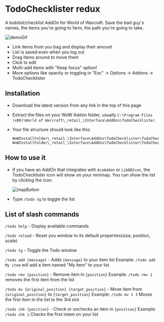 <!-- [![Downloads](http://cf.way2muchnoise.eu/full_341737_downloads.svg)](https://www.curseforge.com/wow/addons/todochecklister)
[![Downloads](https://img.shields.io/github/downloads/AssisrMatheus/TodoChecklister/total)](https://github.com/AssisrMatheus/TodoChecklister/releases)
[![Gitmoji](https://img.shields.io/badge/gitmoji-%20😜%20😍-FFDD67.svg)](https://gitmoji.carloscuesta.me) -->

<!--
## Download links
You can download it from a handful of places:
- [Curseforge/twitch](https://www.curseforge.com/wow/addons/todochecklister/files)
- [Github releases](https://github.com/AssisrMatheus/TodoChecklister/releases)
- [WoW Interface - Retail](https://www.wowinterface.com/downloads/info25349-TodoChecklister.html)
- [WoW Interface - Classic](https://www.wowinterface.com/downloads/info25348-TodoChecklister.html) -->

# TodoChecklister redux
A todolist/checklist AddOn for World of Warcraft. Save the bad guy's names, the items you're going to farm, the path you're going to take.

![demoGif](./demo1.2.gif)

- Link items from you bag and display their amount
- List is saved even when you log out
- Drag items around to move them
- Click to edit
- Multi-add items with "Keep focus" option!
- More options like opacity or toggling in "Esc" -> Options -> Addons -> TodoChecklister

## Installation
- Download the latest version from any link in the top of this page
- Extract the files on your WoW Addon folder, usually `C:\Program Files (x86)\World of Warcraft\_retail_\Interface\AddOns\TodoChecklister`.
- Your file structure should look like this:

  ```
  WoWInstallFolder\_retail_\Interface\AddOns\TodoChecklister\TodoChecklister.toc
  WoWInstallFolder\_retail_\Interface\AddOns\TodoChecklister\TodoChecklister\src\...
  ```

## How to use it
- If you have an AddOn that integrates with `AceAddon` or `LibDBIcon`, the TodoChecklister icon will show on your minimap. You can show the list by clicking the icon.

	![mapButton](./button.png)

- Type `/todo tg` to toggle the list

## List of slash commands
`/todo help` - Display available commands

`/todo reload` - Reset you window to its default properties(size, position, scale)

`/todo tg` - Toggle the Todo window

`/todo add {message}` - Adds `{message}` to your item list
  Example: `/todo add My item` will add a item named "My item" to your list

`/todo rmv {position}` - Remove item in `{position}`
  Example: `/todo rmv 1` removes the first item from the list

`/todo mv {original_position} {target_position}` - Move item from `{original_position}` to `{target_position}`
  Example: `/todo mv 1 3` Moves the first item in the list to the 3rd slot

`/todo chk {position}` - Check or unchecks an item in `{position}`
  Example: `/todo chk 1` Checks the first intem on your list
